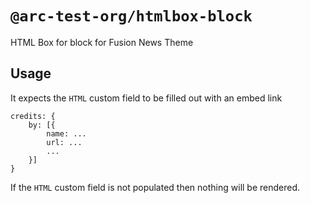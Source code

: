 # `@arc-test-org/htmlbox-block`
HTML Box for block for Fusion News Theme

## Usage
It expects the `HTML` custom field to be filled out with an embed link
```
credits: {
    by: [{
        name: ...
        url: ...
        ...
    }]
}
```

If the `HTML` custom field is not populated then nothing will be rendered.